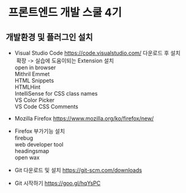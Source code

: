 #  프론트엔드 개발 스쿨 4기
## 개발환경 및 플러그인 설치
* Visual Studio Code <https://code.visualstudio.com/>  다운로드 후 설치  
  확장 -> 실습에 도움이되는 Extension 설치  
  open in browser   
  Mithril Emmet    
  HTML Snippets  
  HTMLHint    
  IntelliSense for CSS class names   
  VS Color Picker   
  VS Code CSS Comments  
  
* Mozilla Firefox <https://www.mozilla.org/ko/firefox/new/>  
* Firefox 부가기능 설치  
  firebug  
  web developer tool  
  headingsmap  
  open wax

* Git 다운로드 및 설치 <https://git-scm.com/downloads>  
* Git 시작하기 <https://goo.gl/hqYsPC>  


